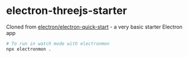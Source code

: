 # electron-threejs-starter

Cloned from [electron/electron-quick-start](https://github.com/electron/electron-quick-start) - a very basic starter Electron app

```bash
# To run in watch mode with electronmon
npx electronmon .
```